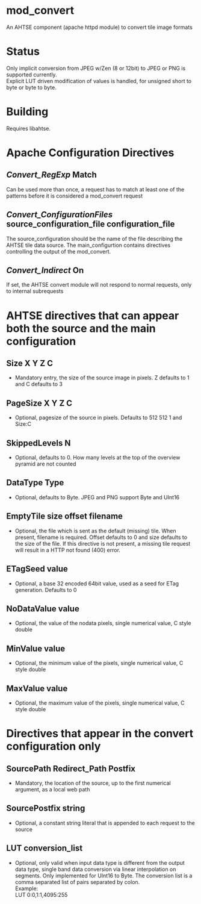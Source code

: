 # mod_convert

An AHTSE component (apache httpd module) to convert tile image formats

# Status

Only implicit conversion from JPEG w/Zen (8 or 12bit) to JPEG or PNG is supported currently.  
Explicit LUT driven modification of values is handled, for unsigned short to byte or byte to byte.

# Building

Requires libahtse.  

# Apache Configuration Directives  

## *Convert_RegExp* Match  
Can be used more than once, a request has to match at least one of the patterns before it is considered a mod_convert request

## *Convert_ConfigurationFiles* source_configuration_file configuration_file
The source_configuration should be the name of the file describing the AHTSE tile data source.  The main_configurtion contains directives controlling the output of the mod_convert.

## *Convert_Indirect* On
If set, the AHTSE convert module will not respond to normal requests, only to internal subrequests


# AHTSE directives that can appear both the source and the main configuration

## Size X Y Z C
- Mandatory entry, the size of the source image in pixels.  Z defaults to 1 and C defaults to 3

## PageSize X Y Z C
- Optional, pagesize of the source in pixels.  Defaults to 512 512 1 and Size:C

## SkippedLevels N
- Optional, defaults to 0.  How many levels at the top of the overview pyramid are not counted

## DataType Type
- Optional, defaults to Byte.  JPEG and PNG support Byte and UInt16

## EmptyTile size offset filename
- Optional, the file which is sent as the default (missing) tile.  When present, filename is required.  Offset defaults to 0 and size defaults to the size of the file.
If this directive is not present, a missing tile request will result in a HTTP not found (400) error.

## ETagSeed value
- Optional, a base 32 encoded 64bit value, used as a seed for ETag generation.  Defaults to 0

## NoDataValue value
- Optional, the value of the nodata pixels, single numerical value, C style double

## MinValue value
- Optional, the minimum value of the pixels, single numerical value, C style double

## MaxValue value
- Optional, the maximum value of the pixels, single numerical value, C style double

# Directives that appear in the convert configuration only

## SourcePath Redirect_Path Postfix
- Mandatory, the location of the source, up to the first numerical argument, as a local web path

## SourcePostfix string
- Optional, a constant string literal that is appended to each request to the source

## LUT conversion_list
- Optional, only valid when input data type is different from the output data type, single band data conversion via linear interpolation on segments.
Only implemented for UInt16 to Byte.
The conversion list is a comma separated list of pairs separated by colon.  
Example:  
LUT 0:0,1:1,4095:255
